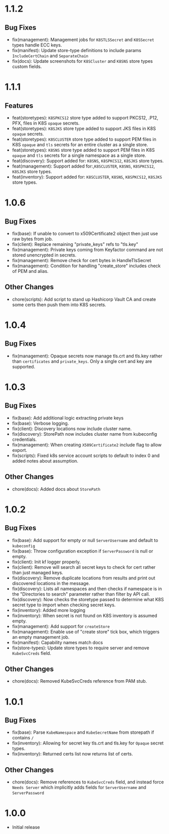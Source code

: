 # 1.1.2

## Bug Fixes
- fix(management): Management jobs for `K8STLSSecret` and `K8SSecret` types handle ECC keys.
- fix(manifest): Update store-type definitions to include params `IncludeCertChain` and `SeparateChain`
- fix(docs): Update screenshots for `K8SCluster` and `K8SNS` store types custom fields.


# 1.1.1

## Features
- feat(storetypes): `K8SPKCS12` store type added to support PKCS12, .P12, PFX, files in K8S `opaque` secrets.
- feat(storetypes): `K8SJKS` store type added to support JKS files in K8S `opaque` secrets.
- feat(storetypes): `K8SCLUSTER` store type added to support PEM files in K8S `opaque` and `tls` secrets for an entire cluster as a single store.
- feat(storetypes): `K8SNS` store type added to support PEM files in K8S `opaque` and `tls` secrets for a single namespace as a single store.
- feat(discovery): Support added for: `K8SNS`, `K8SPKCS12`, `K8SJKS` store types.
- feat(management): Support added for:,`K8SCLUSTER`, `K8SNS`, `K8SPKCS12`, `K8SJKS` store types.
- feat(inventory): Support added for: `K8SCLUSTER`, `K8SNS`, `K8SPKCS12`, `K8SJKS` store types.

# 1.0.6

## Bug Fixes
- fix(base): If unable to convert to x509Certificate2 object then just use raw bytes from job.
- fix(client): Replace remaining "private_keys" refs to "tls.key"
- fix(management): Private keys coming from Keyfactor command are not stored unencrypted in secrets.
- fix(management): Remove check for cert bytes in HandleTlsSecret
- fix(management): Condition for handling "create_store" includes check of PEM and alias.

## Other Changes
- chore(scripts): Add script to stand up Hashicorp Vault CA and create some certs then push them into K8S secrets.

# 1.0.4

## Bug Fixes
- fix(management): Opaque secrets now manage tls.crt and tls.key rather than `certificates` and `private_keys`. 
Only a single cert and key are supported.

# 1.0.3

## Bug Fixes
- fix(base): Add additional logic extracting private keys
- fix(base): Verbose logging.
- fix(client): Discovery locations now include cluster name.
- fix(discovery): StorePath now includes cluster name from kubeconfig credentials.
- fix(management): When creating `X509Certificate2` include flag to allow export.
- fix(scripts): Fixed k8s service account scripts to default to index 0 and added notes about assumption.

## Other Changes
- chore(docs): Added docs about `StorePath`

# 1.0.2

## Bug Fixes
- fix(base): Add support for empty or null `ServerUsername` and default to `kubeconfig`
- fix(base): Throw configuration exception if `ServerPassword` is null or empty.
- fix(client): Init kf logger properly.
- fix(client): Remove will search all secret keys to check for cert rather than just managed keys.
- fix(discovery): Remove duplicate locations from results and print out discovered locations in the message.
- fix(discovery): Lists all namespaces and then checks if namespace is in the "Directories to search" parameter rather than filter by API call.
- fix(discovery): Now checks the storetype passed to determine what K8S secret type to import when checking secret keys.
- fix(inventory): Added more logging
- fix(inventory): When secret is not found on K8S inventory is assumed empty.
- fix(management): Add support for `createStore`
- fix(management): Enable use of "create store" tick box, which triggers an empty management job.
- fix(manifest): Capability names match docs
- fix(store-types): Update store types to require server and remove `KubeSvcCreds` field.


## Other Changes
- chore(docs): Removed KubeSvcCreds reference from PAM stub.

# 1.0.1

## Bug Fixes
- fix(base): Parse `KubeNamespace` and `KubeSecretName` from storepath if contains `/`
- fix(inventory): Allowing for secret key tls.crt and tls.key for `Opaque` secret types.
- fix(inventory): Returned certs list now returns list of certs.

## Other Changes
- chore(docs): Remove references to `KubeSvcCreds` field, and instead force `Needs Server` which implicitly adds fields 
for `ServerUsername` and `ServerPassword`

# 1.0.0
- Initial release


